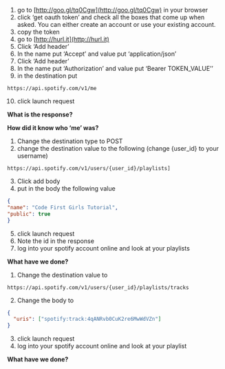 1. go to [http://goo.gl/tq0Cgw](http://goo.gl/tq0Cgw) in your browser 
2. click ‘get oauth token’ and check all the boxes that come up when asked. You can either create an account or use your existing account.  
3. copy the token 
4. go to [http://hurl.it](http://hurl.it) 
5. Click ‘Add header’ 
6. In the name put ‘Accept’ and value put ‘application/json’ 
7. Click ‘Add header’ 
8. In the name put ‘Authorization’ and value put ‘Bearer TOKEN_VALUE’’ 
9. in the destination put 
```
https://api.spotify.com/v1/me
```
10. click launch request 

__What is the response?__

__How did it know who ‘me’ was?__

1. Change the destination type to POST 
2. change the destination value to the following (change {user_id} to your username)
```
https://api.spotify.com/v1/users/{user_id}/playlists]
```
3. Click add body 
4. put in the body the following value  
```json
{
"name": "Code First Girls Tutorial",
"public": true
}
```
5. click launch request 
6. Note the id in the response 
7. log into your spotify account online and look at your playlists 

__What have we done?__

1. Change the destination value to
```
https://api.spotify.com/v1/users/{user_id}/playlists/tracks
```
2. Change the body to
```json 
{ 
  "uris": ["spotify:track:4qANRvb0CuK2re6MwWdVZn"]
}
```
3. click launch request 
4. log into your spotify account online and look at your playlist 

__What have we done?__
